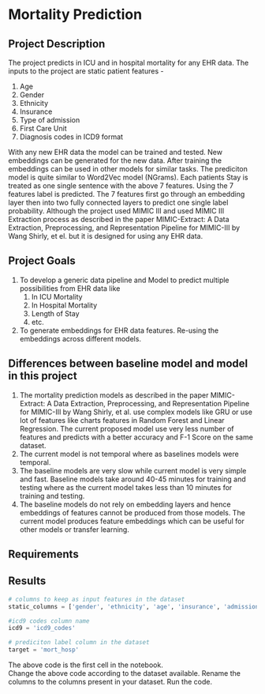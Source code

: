 # Mortality Prediction

## Project Description
The project predicts in ICU and in hospital mortality for any EHR data. The inputs to the project are static patient features - 
1. Age
2. Gender
3. Ethnicity
4. Insurance
5. Type of admission
6. First Care Unit
7. Diagnosis codes in ICD9 format

With any new EHR data the model can be trained and tested. New embeddings can be generated for the new data. After training the embeddings can be used in other models for similar tasks. The prediciton model is quite similar to Word2Vec model (NGrams). Each patients Stay is treated as one single sentence with the above 7 features. Using the 7 features label is predicted. The 7 features first go through an embedding layer then into two fully connected layers to predict one single label probability. Although the project used MIMIC III and used MIMIC III Extraction process as described in the paper MIMIC-Extract: A Data Extraction, Preprocessing, and Representation Pipeline for MIMIC-III by Wang Shirly, et el. but it is designed for using any EHR data.

## Project Goals
1. To develop a generic data pipeline and Model to predict multiple possibilities from EHR data like
    1. In ICU Mortality
    2. In Hospital Mortality
    3. Length of Stay
    4. etc.
2. To generate embeddings for EHR data features. Re-using the embeddings across different models.

## Differences between baseline model and model in this project
1. The mortality prediction models as described in the paper MIMIC-Extract: A Data Extraction, Preprocessing, and Representation Pipeline for MIMIC-III by Wang Shirly, et al. use complex models like GRU or use lot of features like charts features in Random Forest and Linear Regression. The current proposed model use very less number of features and predicts with a better accuracy and F-1 Score on the same dataset.
2. The current model is not temporal where as baselines models were temporal.
3. The baseline models are very slow while current model is very simple and fast. Baseline models take around 40-45 minutes for training and testing where as the current model takes less than 10 minutes for training and testing.
4. The baseline models do not rely on embedding layers and hence embeddings of features cannot be produced from those models. The current model produces feature embeddings which can be useful for other models or transfer learning.

## Requirements

## Results

```python
# columns to keep as input features in the dataset
static_columns = ['gender', 'ethnicity', 'age', 'insurance', 'admission_type', 'first_careunit', 'icd9_codes']

#icd9 codes column name
icd9 = 'icd9_codes'

# prediciton label column in the dataset
target = 'mort_hosp'
```
The above code is the first cell in the notebook.<br />
Change the above code according to the dataset available.
Rename the columns to the columns present in your dataset.
Run the code.
